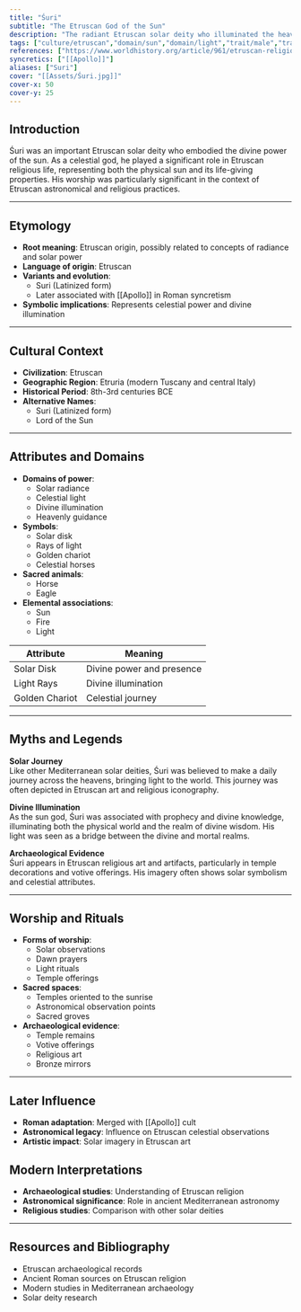 ```yaml
---
title: "Śuri"
subtitle: "The Etruscan God of the Sun"
description: "The radiant Etruscan solar deity who illuminated the heavens and brought divine light to the mortal realm"
tags: ["culture/etruscan","domain/sun","domain/light","trait/male","trait/deity"]
references: ["https://www.worldhistory.org/article/961/etruscan-religion/"]
syncretics: ["[[Apollo]]"]
aliases: ["Suri"]
cover: "[[Assets/Śuri.jpg]]"
cover-x: 50
cover-y: 25
---
```

## Introduction
Śuri was an important Etruscan solar deity who embodied the divine power of the sun. As a celestial god, he played a significant role in Etruscan religious life, representing both the physical sun and its life-giving properties. His worship was particularly significant in the context of Etruscan astronomical and religious practices.

---

## Etymology

- **Root meaning**: Etruscan origin, possibly related to concepts of radiance and solar power
- **Language of origin**: Etruscan
- **Variants and evolution**: 
  - Suri (Latinized form)
  - Later associated with [[Apollo]] in Roman syncretism
- **Symbolic implications**: Represents celestial power and divine illumination

---

##  Cultural Context

- **Civilization**: Etruscan
- **Geographic Region**: Etruria (modern Tuscany and central Italy)
- **Historical Period**: 8th-3rd centuries BCE
- **Alternative Names**:
  - Suri (Latinized form)
  - Lord of the Sun

---

## Attributes and Domains

- **Domains of power**: 
  - Solar radiance
  - Celestial light
  - Divine illumination
  - Heavenly guidance
- **Symbols**: 
  - Solar disk
  - Rays of light
  - Golden chariot
  - Celestial horses
- **Sacred animals**: 
  - Horse
  - Eagle
- **Elemental associations**: 
  - Sun
  - Fire
  - Light

| Attribute | Meaning |
|-----------|----------|
| Solar Disk | Divine power and presence |
| Light Rays | Divine illumination |
| Golden Chariot | Celestial journey |

---

## Myths and Legends

**Solar Journey**  
Like other Mediterranean solar deities, Śuri was believed to make a daily journey across the heavens, bringing light to the world. This journey was often depicted in Etruscan art and religious iconography.

**Divine Illumination**  
As the sun god, Śuri was associated with prophecy and divine knowledge, illuminating both the physical world and the realm of divine wisdom. His light was seen as a bridge between the divine and mortal realms.

**Archaeological Evidence**  
Śuri appears in Etruscan religious art and artifacts, particularly in temple decorations and votive offerings. His imagery often shows solar symbolism and celestial attributes.

---

## Worship and Rituals

- **Forms of worship**: 
  - Solar observations
  - Dawn prayers
  - Light rituals
  - Temple offerings
- **Sacred spaces**: 
  - Temples oriented to the sunrise
  - Astronomical observation points
  - Sacred groves
- **Archaeological evidence**: 
  - Temple remains
  - Votive offerings
  - Religious art
  - Bronze mirrors

---

## Later Influence

- **Roman adaptation**: Merged with [[Apollo]] cult
- **Astronomical legacy**: Influence on Etruscan celestial observations
- **Artistic impact**: Solar imagery in Etruscan art

## Modern Interpretations

- **Archaeological studies**: Understanding of Etruscan religion
- **Astronomical significance**: Role in ancient Mediterranean astronomy
- **Religious studies**: Comparison with other solar deities

---

## Resources and Bibliography

- Etruscan archaeological records
- Ancient Roman sources on Etruscan religion
- Modern studies in Mediterranean archaeology
- Solar deity research